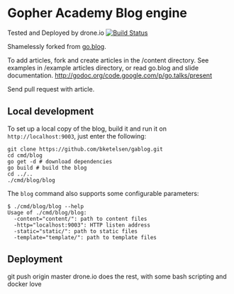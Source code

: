 # Gopher Academy Blog engine

Tested and Deployed by drone.io
[![Build Status](https://drone.io/github.com/bketelsen/gablog/status.png)](https://drone.io/github.com/bketelsen/gablog/latest)

Shamelessly forked from
[go.blog](https://code.google.com/p/go/source/browse/?repo=blog).

To add articles, fork and create articles in the /content directory.  See examples in /example articles directory, or read go.blog and slide documentation.  http://godoc.org/code.google.com/p/go.talks/present

Send pull request with article.

## Local development

To set up a local copy of the blog, build it and run it on
`http://localhost:9003`, just enter the following:

    git clone https://github.com/bketelsen/gablog.git
    cd cmd/blog
    go get -d # download dependencies
    go build # build the blog
    cd ../..
    ./cmd/blog/blog

The `blog` command also supports some configurable parameters:

    $ ./cmd/blog/blog --help
    Usage of ./cmd/blog/blog:
      -content="content/": path to content files
      -http="localhost:9003": HTTP listen address
      -static="static/": path to static files
      -template="template/": path to template files

## Deployment

git push origin master
drone.io does the rest, with some bash scripting and docker love


